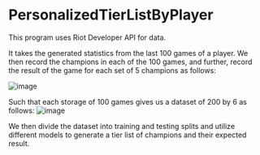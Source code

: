 # PersonalizedTierListByPlayer

This program uses Riot Developer API for data. 

It takes the generated statistics from the last 100 games of a player. 
We then record the champions in each of the 100 games, and further, record the result of the game for each set of 5 champions as follows:

![image](https://user-images.githubusercontent.com/34112687/115303267-07b58600-a129-11eb-9cc7-e8d7a7f85687.png)

Such that each storage of 100 games gives us a dataset of 200 by 6 as follows:
![image](https://user-images.githubusercontent.com/34112687/115303285-0edc9400-a129-11eb-8cd0-b16cb2609fab.png)

We then divide the dataset into training and testing splits and utilize different models to generate a tier list of champions and their expected result. 
